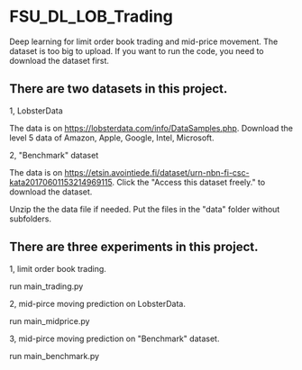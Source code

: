 # FSU_DL_LOB_Trading

Deep learning for limit order book trading and mid-price movement. The dataset is too big to upload. If you want to run the code, you need to download the dataset first.

## There are two datasets in this project.

1, LobsterData

The data is on https://lobsterdata.com/info/DataSamples.php. Download the level 5 data of Amazon, Apple, Google, Intel, Microsoft.

2, "Benchmark" dataset

The data is on https://etsin.avointiede.fi/dataset/urn-nbn-fi-csc-kata20170601153214969115. Click the "Access this dataset freely." to download the dataset.

Unzip the the data file if needed. Put the files in the "data" folder without subfolders.


## There are three experiments in this project.

1, limit order book trading.

run main_trading.py

2, mid-pirce moving prediction on LobsterData.

run main_midprice.py

3, mid-pirce moving prediction on "Benchmark" dataset.

run main_benchmark.py
